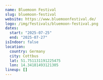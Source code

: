 ```yaml
---
name: Bluemoon Festival
slug: bluemoon-festival
website: https://www.bluemoonfestival.de/
logo: /img/festivals/bluemoon-festival.png
dates:
  start: "2025-07-25"
  end: "2025-07-27"
isIndoor: false
location:
  country: Germany
  city: Cottbus
  lat: 51.751131191225475
  lon: 14.34181493121305
lineup: []
---
```

